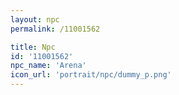 ```yaml
---
layout: npc
permalink: /11001562

title: Npc
id: '11001562'
npc_name: 'Arena'
icon_url: 'portrait/npc/dummy_p.png'
---
```

